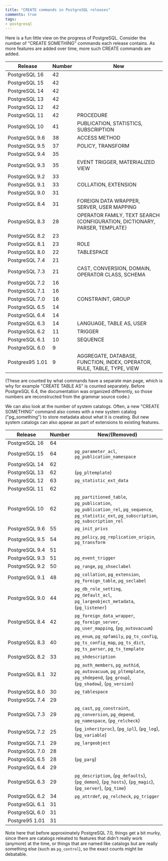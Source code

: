 ```yaml
---
title: "CREATE commands in PostgreSQL releases"
comments: true
tags:
- postgresql
---
```


Here is a fun little view on the progress of PostgreSQL.  Consider the
number of "CREATE SOMETHING" commands each release contains.  As more
features are added over time, more such CREATE commands are added.

| Release              | Number | New                                                                        |
|----------------------|--------|----------------------------------------------------------------------------|
| PostgreSQL&nbsp;16   | 42     |                                                                            |
| PostgreSQL&nbsp;15   | 42     |                                                                            |
| PostgreSQL&nbsp;14   | 42     |                                                                            |
| PostgreSQL&nbsp;13   | 42     |                                                                            |
| PostgreSQL&nbsp;12   | 42     |                                                                            |
| PostgreSQL&nbsp;11   | 42     | PROCEDURE                                                                  |
| PostgreSQL&nbsp;10   | 41     | PUBLICATION, STATISTICS, SUBSCRIPTION                                      |
| PostgreSQL&nbsp;9.6  | 38     | ACCESS METHOD                                                              |
| PostgreSQL&nbsp;9.5  | 37     | POLICY, TRANSFORM                                                          |
| PostgreSQL&nbsp;9.4  | 35     |                                                                            |
| PostgreSQL&nbsp;9.3  | 35     | EVENT TRIGGER, MATERIALIZED VIEW                                           |
| PostgreSQL&nbsp;9.2  | 33     |                                                                            |
| PostgreSQL&nbsp;9.1  | 33     | COLLATION, EXTENSION                                                       |
| PostgreSQL&nbsp;9.0  | 31     |                                                                            |
| PostgreSQL&nbsp;8.4  | 31     | FOREIGN DATA WRAPPER, SERVER, USER MAPPING                                 |
| PostgreSQL&nbsp;8.3  | 28     | OPERATOR FAMILY, TEXT SEARCH {CONFIGURATION, DICTIONARY, PARSER, TEMPLATE} |
| PostgreSQL&nbsp;8.2  | 23     |                                                                            |
| PostgreSQL&nbsp;8.1  | 23     | ROLE                                                                       |
| PostgreSQL&nbsp;8.0  | 22     | TABLESPACE                                                                 |
| PostgreSQL&nbsp;7.4  | 21     |                                                                            |
| PostgreSQL&nbsp;7.3  | 21     | CAST, CONVERSION, DOMAIN, OPERATOR CLASS, SCHEMA                           |
| PostgreSQL&nbsp;7.2  | 16     |                                                                            |
| PostgreSQL&nbsp;7.1  | 16     |                                                                            |
| PostgreSQL&nbsp;7.0  | 16     | CONSTRAINT, GROUP                                                          |
| PostgreSQL&nbsp;6.5  | 14     |                                                                            |
| PostgreSQL&nbsp;6.4  | 14     |                                                                            |
| PostgreSQL&nbsp;6.3  | 14     | LANGUAGE, TABLE AS, USER                                                   |
| PostgreSQL&nbsp;6.2  | 11     | TRIGGER                                                                    |
| PostgreSQL&nbsp;6.1  | 10     | SEQUENCE                                                                   |
| PostgreSQL&nbsp;6.0  | 9      |                                                                            |
| Postgres95&nbsp;1.01 | 9      | AGGREGATE, DATABASE, FUNCTION, INDEX, OPERATOR, RULE, TABLE, TYPE, VIEW    |

(These are counted by what commands have a separate man page, which is
why for example "CREATE TABLE AS" is counted separately.  Before
PostgreSQL 6.4, the documentation was organized differently, so those
numbers are reconstructed from the grammar source code.)

We can also look at the number of system catalogs.  Often, a new
"CREATE SOMETHING" command also comes with a new system catalog
("pg_something") to store metadata about what it is creating.  But new
system catalogs can also appear as part of extensions to existing
features.

| Release             | Number | New/(Removed)                                                                                                                               |
|---------------------|--------|---------------------------------------------------------------------------------------------------------------------------------------------|
| PostgreSQL&nbsp;16  | 64     |                                                                                                                                             |
| PostgreSQL&nbsp;15  | 64     | `pg_parameter_acl`, `pg_publication_namespace`                                                                                              |
| PostgreSQL&nbsp;14  | 62     |                                                                                                                                             |
| PostgreSQL&nbsp;13  | 62     | (`pg_pltemplate`)                                                                                                                           |
| PostgreSQL&nbsp;12  | 63     | `pg_statistic_ext_data`                                                                                                                     |
| PostgreSQL&nbsp;11  | 62     |                                                                                                                                             |
| PostgreSQL&nbsp;10  | 62     | `pg_partitioned_table`, `pg_publication`, `pg_publication_rel`, `pg_sequence`, `pg_statistic_ext`, `pg_subscription`, `pg_subscription_rel` |
| PostgreSQL&nbsp;9.6 | 55     | `pg_init_privs`                                                                                                                             |
| PostgreSQL&nbsp;9.5 | 54     | `pg_policy`, `pg_replication_origin`, `pg_transform`                                                                                        |
| PostgreSQL&nbsp;9.4 | 51     |                                                                                                                                             |
| PostgreSQL&nbsp;9.3 | 51     | `pg_event_trigger`                                                                                                                          |
| PostgreSQL&nbsp;9.2 | 50     | `pg_range`, `pg_shseclabel`                                                                                                                 |
| PostgreSQL&nbsp;9.1 | 48     | `pg_collation`, `pg_extension`, `pg_foreign_table`, `pg_seclabel`                                                                           |
| PostgreSQL&nbsp;9.0 | 44     | `pg_db_role_setting`, `pg_default_acl`, `pg_largeobject_metadata`, (`pg_listener`)                                                          |
| PostgreSQL&nbsp;8.4 | 42     | `pg_foreign_data_wrapper`, `pg_foreign_server`, `pg_user_mapping`, (`pg_autovacuum`)                                                        |
| PostgreSQL&nbsp;8.3 | 40     | `pg_enum`, `pg_opfamily`, `pg_ts_config`, `pg_ts_config_map`, `pg_ts_dict`, `pg_ts_parser`, `pg_ts_template`                                |
| PostgreSQL&nbsp;8.2 | 33     | `pg_shdescription`                                                                                                                          |
| PostgreSQL&nbsp;8.1 | 32     | `pg_auth_members`, `pg_authid`, `pg_autovacuum`, `pg_pltemplate`, `pg_shdepend`, (`pg_group`), (`pg_shadow`), (`pg_version`)                |
| PostgreSQL&nbsp;8.0 | 30     | `pg_tablespace`                                                                                                                             |
| PostgreSQL&nbsp;7.4 | 29     |                                                                                                                                             |
| PostgreSQL&nbsp;7.3 | 29     | `pg_cast`, `pg_constraint`, `pg_conversion`, `pg_depend`, `pg_namespace`, (`pg_relcheck`)                                                   |
| PostgreSQL&nbsp;7.2 | 25     | (`pg_inheritproc`), (`pg_ipl`), (`pg_log`), (`pg_variable`)                                                                                 |
| PostgreSQL&nbsp;7.1 | 29     | `pg_largeobject`                                                                                                              |
| PostgreSQL&nbsp;7.0 | 28     |                                                                                                                                             |
| PostgreSQL&nbsp;6.5 | 28     | (`pg_parg`)                                                                                                                                 |
| PostgreSQL&nbsp;6.4 | 29     |                                                                                                                                             |
| PostgreSQL&nbsp;6.3 | 29     | `pg_description`, (`pg_defaults`), (`pg_demon`), (`pg_hosts`), (`pg_magic`), (`pg_server`), (`pg_time`)                                     |
| PostgreSQL&nbsp;6.2 | 34     | `pg_attrdef`, `pg_relcheck`, `pg_trigger`                                                                                                   |
| PostgreSQL&nbsp;6.1 | 31     |                                                                                                                                             |
| PostgreSQL&nbsp;6.0 | 31     |                                                                                                                                             |
| Postgre95&nbsp;1.01 | 31     |                                                                                                                                             |

Note here that before approximately PostgreSQL 7.0, things get a bit
murky, since there are catalogs releated to features that didn't
really work (anymore) at the time, or things that are named like
catalogs but are really something else (such as `pg_control`), so the
exact counts might be debatable.
